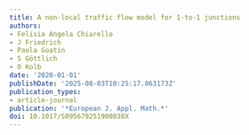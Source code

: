 ```yaml
---
title: A non-local traffic flow model for 1-to-1 junctions
authors:
- Felisia Angela Chiarello
- J Friedrich
- Paola Goatin
- S Göttlich
- O Kolb
date: '2020-01-01'
publishDate: '2025-08-03T10:25:17.863173Z'
publication_types:
- article-journal
publication: '*European J. Appl. Math.*'
doi: 10.1017/S095679251900038X
---
```

